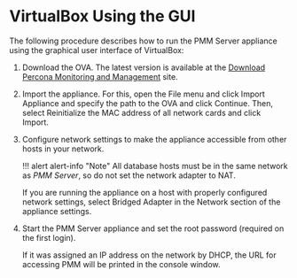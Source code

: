 # VirtualBox Using the GUI

The following procedure describes how to run the PMM Server appliance using the graphical user interface of VirtualBox:

1. Download the OVA. The latest version is available at the [Download Percona Monitoring and Management](https://www.percona.com/downloads/pmm) site.

2. Import the appliance. For this, open the File menu and click Import Appliance and specify the path to the OVA and click Continue. Then, select Reinitialize the MAC address of all network cards and click Import.

3. Configure network settings to make the appliance accessible from other hosts in your network.

    !!! alert alert-info "Note"
        All database hosts must be in the same network as *PMM Server*, so do not set the network adapter to NAT.

    If you are running the appliance on a host with properly configured network settings, select Bridged Adapter in the Network section of the appliance settings.

4. Start the PMM Server appliance and set the root password (required on the first login).

    If it was assigned an IP address on the network by DHCP, the URL for accessing PMM will be printed in the console window.
